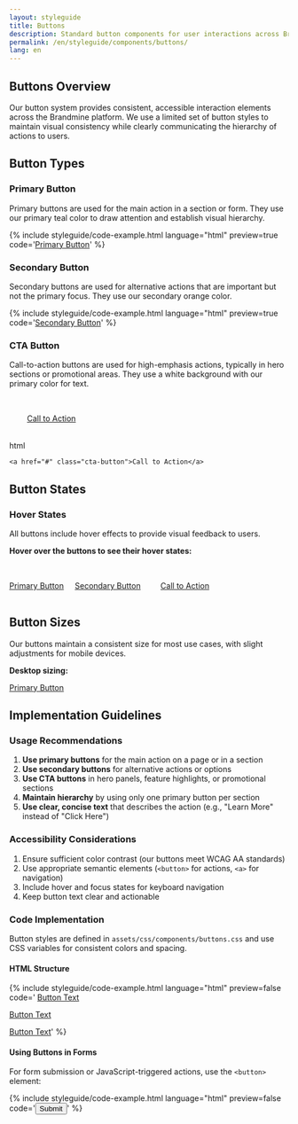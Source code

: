 ```yaml
---
layout: styleguide
title: Buttons
description: Standard button components for user interactions across Brandmine
permalink: /en/styleguide/components/buttons/
lang: en
---
```


## Buttons Overview

Our button system provides consistent, accessible interaction elements across the Brandmine platform. We use a limited set of button styles to maintain visual consistency while clearly communicating the hierarchy of actions to users.

## Button Types

### Primary Button

Primary buttons are used for the main action in a section or form. They use our primary teal color to draw attention and establish visual hierarchy.

{% include styleguide/code-example.html language="html" preview=true code='<a href="#" class="btn-primary">Primary Button</a>' %}

### Secondary Button

Secondary buttons are used for alternative actions that are important but not the primary focus. They use our secondary orange color.

{% include styleguide/code-example.html language="html" preview=true code='<a href="#" class="btn-secondary">Secondary Button</a>' %}

### CTA Button

Call-to-action buttons are used for high-emphasis actions, typically in hero sections or promotional areas. They use a white background with our primary color for text.

<div class="example-wrapper">
  <div class="example-preview" style="background: linear-gradient(to right, var(--primary-500), var(--primary-700)); padding: 2rem;">
    <a href="#" class="cta-button">Call to Action</a>
  </div>
  <div class="example-code">
    <span class="code-language">html</span>
    <pre><code class="language-html">&lt;a href="#" class="cta-button"&gt;Call to Action&lt;/a&gt;</code></pre>
  </div>
</div>

## Button States

### Hover States

All buttons include hover effects to provide visual feedback to users.

<div class="example-wrapper">
  <div class="example-preview">
    <p><strong>Hover over the buttons to see their hover states:</strong></p>
    <a href="#" class="btn-primary" style="margin-right: 1rem;">Primary Button</a>
    <a href="#" class="btn-secondary" style="margin-right: 1rem;">Secondary Button</a>
    <div style="background: linear-gradient(to right, var(--primary-500), var(--primary-700)); padding: 1rem; display: inline-block; margin-top: 1rem;">
      <a href="#" class="cta-button">Call to Action</a>
    </div>
  </div>
</div>

## Button Sizes

Our buttons maintain a consistent size for most use cases, with slight adjustments for mobile devices.

<div class="example-wrapper">
  <div class="example-preview">
    <p><strong>Desktop sizing:</strong></p>
    <a href="#" class="btn-primary">Primary Button</a>
  </div>
</div>

## Implementation Guidelines

### Usage Recommendations

1. **Use primary buttons** for the main action on a page or in a section
2. **Use secondary buttons** for alternative actions or options
3. **Use CTA buttons** in hero panels, feature highlights, or promotional sections
4. **Maintain hierarchy** by using only one primary button per section
5. **Use clear, concise text** that describes the action (e.g., "Learn More" instead of "Click Here")

### Accessibility Considerations

1. Ensure sufficient color contrast (our buttons meet WCAG AA standards)
2. Use appropriate semantic elements (`<button>` for actions, `<a>` for navigation)
3. Include hover and focus states for keyboard navigation
4. Keep button text clear and actionable

### Code Implementation

Button styles are defined in `assets/css/components/buttons.css` and use CSS variables for consistent colors and spacing.

#### HTML Structure

{% include styleguide/code-example.html language="html" preview=false code='<!-- Primary button -->
<a href="#" class="btn-primary">Button Text</a>

<!-- Secondary button -->
<a href="#" class="btn-secondary">Button Text</a>

<!-- CTA button -->
<a href="#" class="cta-button">Button Text</a>' %}

#### Using Buttons in Forms

For form submission or JavaScript-triggered actions, use the `<button>` element:

{% include styleguide/code-example.html language="html" preview=false code='<button type="submit" class="btn-primary">Submit</button>' %}